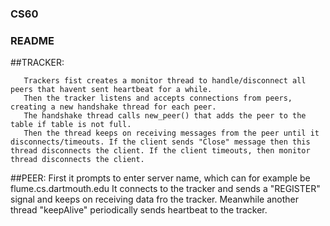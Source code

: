 ### CS60
### README

##TRACKER:

       Trackers fist creates a monitor thread to handle/disconnect all peers that havent sent heartbeat for a while.
       Then the tracker listens and accepts connections from peers, creating a new handshake thread for each peer.
       The handshake thread calls new_peer() that adds the peer to the table if table is not full.
       Then the thread keeps on receiving messages from the peer until it disconnects/timeouts. If the client sends "Close" message then this thread disconnects the client. If the client timeouts, then monitor thread disconnects the client.

##PEER:
       First it prompts to enter server name, which can for example be flume.cs.dartmouth.edu
       It connects to the tracker and sends a "REGISTER" signal and keeps on receiving data fro the tracker.
       Meanwhile another thread "keepAlive" periodically sends heartbeat to the tracker.

